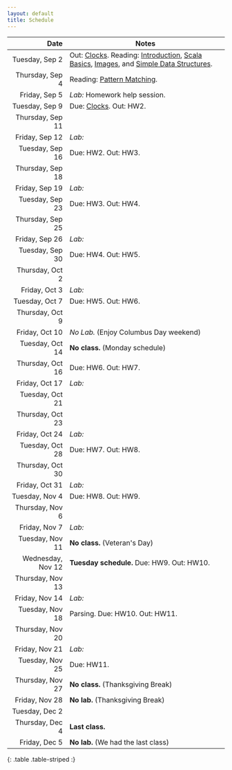```yaml
---
layout: default
title: Schedule
---
```


| Date              | Notes                                                                                           |
|------------------:|-------------------------------------------------------------------------------------------------|
| Tuesday, Sep 2    | Out: [Clocks]. Reading: [Introduction], [Scala Basics], [Images], and [Simple Data Structures]. |
| Thursday, Sep 4   | Reading: [Pattern Matching].                                                                    |
| Friday, Sep 5     | *Lab:* Homework help session.                                                                   |
| Tuesday, Sep 9    | Due: [Clocks]. Out: HW2.                                                                        |
| Thursday, Sep 11  |                                                                                                 |
| Friday, Sep 12    | *Lab:*                                                                                          |
| Tuesday, Sep 16   | Due: HW2. Out: HW3. |
| Thursday, Sep 18  | |
| Friday, Sep 19    | *Lab:*  |
| Tuesday, Sep 23   | Due: HW3. Out: HW4. |
| Thursday, Sep 25  | |
| Friday, Sep 26    | *Lab:*|
| Tuesday, Sep 30   | Due: HW4. Out: HW5. |
| Thursday, Oct 2   | |
| Friday, Oct 3     | *Lab:* |
| Tuesday, Oct 7    | Due: HW5. Out: HW6. |
| Thursday, Oct 9   | |
| Friday, Oct 10    | *No Lab.* (Enjoy Columbus Day weekend)                                                           |
| Tuesday, Oct 14   | **No class.** (Monday schedule)                                                                |
| Thursday, Oct 16  | Due: HW6. Out: HW7.               |
| Friday, Oct 17    | *Lab:*|
| Tuesday, Oct 21   | |
| Thursday, Oct 23  | |
| Friday, Oct 24    | *Lab:* |
| Tuesday, Oct 28   | Due: HW7. Out: HW8.  |
| Thursday, Oct 30  |  |
| Friday, Oct 31    | *Lab:* |
| Tuesday, Nov 4    | Due: HW8. Out: HW9. |
| Thursday, Nov 6   | |
| Friday, Nov 7     | *Lab:*|
| Tuesday, Nov 11   | **No class.** (Veteran's Day)                                                             |
| Wednesday, Nov 12 | **Tuesday schedule.** Due: HW9. Out: HW10. |
| Thursday, Nov 13  |                                                                                       |
| Friday, Nov 14    | *Lab:*                                                                                |
| Tuesday, Nov 18   | Parsing. Due: HW10. Out: HW11.                                         |
| Thursday, Nov 20  |   |
| Friday, Nov 21    | *Lab:*                                                                                |
| Tuesday, Nov 25   | Due: HW11. |
| Thursday, Nov 27  | **No class.** (Thanksgiving Break)                                                        |
| Friday, Nov 28    | **No lab.** (Thanksgiving Break)                                                          |
| Tuesday, Dec 2    |  |
| Thursday, Dec 4   | **Last class.**                                                          |
| Friday, Dec 5     | **No lab.** (We had the last class)                                                       |
{: .table .table-striped :}

[Clocks]: ../hw/clocks
[Pong]: ../hw/pong
[HW3 (Recursion)]: ../hw/recursion
[HW4 (Measurement)]: ../hw/measurement
[HW5 (Join Lists)]: ../hw/joinlists
[HW6 (Maze)]: ../hw/maze
[HW8 (Social Network)]: ../hw/social
[HW11 (Scripting)]: ../hw/scripting

[Introduction]: ../reading/intro
[Scala Basics]: ../reading/scala-basics
[Images]: ../reading/images
[Simple Data Structures]: ../reading/simple-data
[Pattern Matching]: ../reading/pattern-matching
[Abstract Data Types]: ../reading/adt